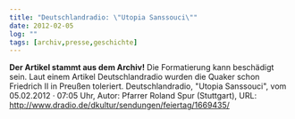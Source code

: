 ```yaml
---
title: "Deutschlandradio: \"Utopia Sanssouci\""
date: 2012-02-05
log: ""
tags: [archiv,presse,geschichte]
---
```

**Der Artikel stammt aus dem Archiv!** Die Formatierung kann beschädigt sein.
Laut einem Artikel Deutschlandradio wurden die Quaker schon Friedrich II in Preußen toleriert. Deutschlandradio, "Utopia Sanssouci", vom 05.02.2012 · 07:05 Uhr, Autor: Pfarrer Roland Spur (Stuttgart), URL: http://www.dradio.de/dkultur/sendungen/feiertag/1669435/
